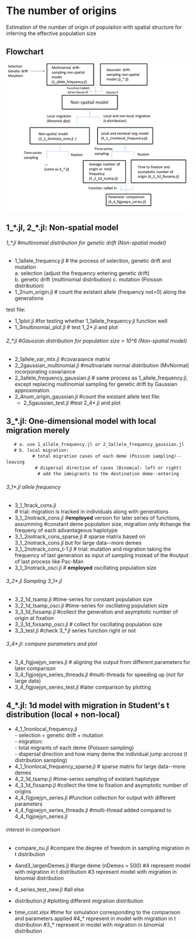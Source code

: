 # The number of origins  
Estimation of the number of origin of populaiton with spatial structure for inferring the effective population size

## Flowchart
![](flowchart.png)

## 1_\*.jl, 2_\*.jl: Non-spatial model  
###### 1_*.jl #multinomial distribution for genetic drift (Non-spatial model)
- 1_1allele_frequency.jl # the process of selection, genetic drift and mutation   
                       a. selection (adjust the frequency entering genetic drift)  
                       b. genetic drift (multinomial distribution) 
                       c. mutation (Poisson distribution)  
- 1_2num_origin.jl # count the existant allele (frequency not=0) along the generations   


test file:
  - 1_1plot.jl #for testing whether 1_1allele_frequency.jl function well
  - 1_3multinomial_plot.jl # test 1_2*.jl and plot  

###### 2_*.jl #Gaussian distribution for population size > 10^6 (Non-spatial model)
- 2_1allele_var_mtx.jl #covaraiance matrix  
- 2_2gaussian_multinomial.jl #multivariate normal distribution (MvNormal) incorporating covariance  
- 2_3allele_frequency_gaussian.jl # same process as 1_allele_frequency.jl, except replacing multinomial sampling for genetic drift by Gaussian approximation  
- 2_4num_origin_gaussian.jl #count the existant allele
test file:
  - 2_5gaussian_test.jl #test 2_4*.jl and plot  

## 3_*.jl: One-dimensional model with local migration merely
       # a. use 1_allele_frequency.jl or 2_3allele_frequency_gaussian.jl  
       # b. local migration:  
              # total migration cases of each deme (Poisson sampling)--leaving  
               # dispersal direction of cases (Binomial: left or right)  
                # add the immigrants to the destination deme--entering  

###### 3_1*.jl allele frequency  
- 3_1_1track_cons.jl   
              # trial: migration is tracked in individuals along with generations  
- 3_1_2notrack_cons.jl #**employed** version for later series of functions, assumming          #constant deme population size, migration only   #change the frequeny of each advantageous haplotype  
- 3_1_2notrack_cons_sparse.jl # sparse matrix based on 3_1_2notrack_cons.jl but for large data--more demes  
- 3_1_2notrack_cons_t-1.jl # trial: mutation and migration taking the frequency of last generation as input of sampling instead of the      #output of last process like Pac-Man  
- 3_1_3notrack_osci.jl # **employed** oscillating population size  

###### 3_2*.jl Sampling 3_1*.jl   
- 3_2_1d_tsamp.jl #time-series for constant population size  
- 3_2_1d_tsamp_osci.jl #time-series for oscillating population size  
- 3_3_1d_fixsamp.jl #collect the generation and asymptotic number of origin at fixation  
- 3_3_1d_fixsamp_osci.jl # collect for oscillating population size  
- 3_3_test.jl #check 3_*.jl series function right or not  

###### 3_4*.jl: compare parameters and plot
- 3_4_figjoejyn_series.jl # aligning the output from different parameters for later comparison  
- 3_4_figjoejyn_series_threads.jl #multi-threads for speeding up (not for large data)  
- 3_4_figjoejyn_series_test.jl #later comparison by plotting  

## 4_*.jl: 1d model with migration in Student's t distribution (local + non-local)  
- 4_1_1nonlocal_frequency.jl  
                        - selection + genetic drift + mutation  
                        - migration:  
                          - total migrants of each deme (Poisson sampling)  
                          - dispersal direction and how many deme the individual jump accross (t distribution sampling)  
- 4_1_1nonlocal_frequency_sparse.jl # sparse matrix for large data--more demes  
- 4_2_1d_tsamp.jl #time-series sampling of existant haplotype  
- 4_3_1d_fixsamp.jl #collect the time to fixation and asymptotic number of origins  
- 4_4_figjoejyn_series.jl #function collection for output with different parameters  
- 4_4_figjoejyn_series_threads.jl #multi-thread added compared to 4_4_figjoejyn_series.jl

###### interest in comparison  
- compare_nu.jl #compare the degree of freedom in sampling migration in t distribution
- 4and3_largenDemes.jl #large deme (nDemes = 500)
                       #4 represent model with migration in t distribution
                       #3 represent model with migration in binomial distribution
- 4_series_test_new.jl #all else  
- distribution.jl #plotting different migration distribution

- time_cost.xlsx #time for simulation corresponding to the comparison and parameters applied
                 #4_* represent in model with migration in t distribution
                 #3_* represent in model with migration in binomial distribution
